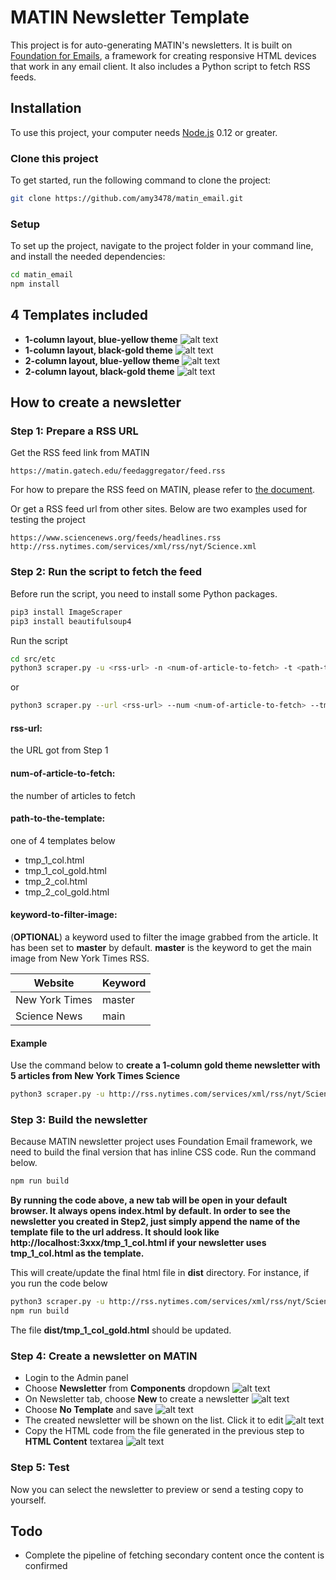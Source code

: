 # MATIN Newsletter Template

This project is for auto-generating MATIN's newsletters. It is built on [Foundation for Emails](http://foundation.zurb.com/emails), a framework for creating responsive HTML devices that work in any email client. It also includes a Python script to fetch RSS feeds.

## Installation

To use this project, your computer needs [Node.js](https://nodejs.org/en/) 0.12 or greater.

### Clone this project

To get started, run the following command to clone the project:

```bash
git clone https://github.com/amy3478/matin_email.git
```

### Setup

To set up the project, navigate to the project folder in your command line, and install the needed dependencies:

```bash
cd matin_email
npm install
```

## 4 Templates included

- __1-column layout, blue-yellow theme__
![alt text](https://github.com/amy3478/matin_email/blob/master/src/etc/screenshoots/tmp_1_col.png "1 column layout")
- __1-column layout, black-gold theme__
![alt text](https://github.com/amy3478/matin_email/blob/master/src/etc/screenshoots/tmp_1_col_gold.png "1 column layout gold")
- __2-column layout, blue-yellow theme__
![alt text](https://github.com/amy3478/matin_email/blob/master/src/etc/screenshoots/tmp_2_col.png "2 column layout")
- __2-column layout, black-gold theme__
![alt text](https://github.com/amy3478/matin_email/blob/master/src/etc/screenshoots/tmp_2_col_gold.png "2 column layout gold")

## How to create a newsletter

### Step 1: __Prepare a RSS URL__

Get the RSS feed link from MATIN 
```
https://matin.gatech.edu/feedaggregator/feed.rss
```
For how to prepare the RSS feed on MATIN, please refer to [the document](https://docs.google.com/document/d/15XePN1W5p0ezKn5U-3q2sTGUM7fyOPp822i_80fsHds/edit?usp=sharing).

Or get a RSS feed url from other sites. Below are two examples used for testing the project
```
https://www.sciencenews.org/feeds/headlines.rss
http://rss.nytimes.com/services/xml/rss/nyt/Science.xml
```

### Step 2: __Run the script to fetch the feed__

Before run the script, you need to install some Python packages.
```bash
pip3 install ImageScraper
pip3 install beautifulsoup4
```

Run the script
```bash
cd src/etc
python3 scraper.py -u <rss-url> -n <num-of-article-to-fetch> -t <path-to-the-template> -k <keyword-to-filter-image>
```
or 
```bash
python3 scraper.py --url <rss-url> --num <num-of-article-to-fetch> --tmp <path-to-the-template> --keyword <keyword-to-filter-image>
```

#### rss-url: 
the URL got from Step 1
#### num-of-article-to-fetch: 
the number of articles to fetch
#### path-to-the-template: 
one of 4 templates below

* tmp_1_col.html
* tmp_1_col_gold.html
* tmp_2_col.html
* tmp_2_col_gold.html

#### keyword-to-filter-image:
(__OPTIONAL__) a keyword used to filter the image grabbed from the article. It has been set to **master** by default. **master** is the keyword to get the main image from New York Times RSS. 

Website | Keyword
--- | --- 
New York Times | master
Science News | main

#### Example 
Use the command below to
**create a 1-column gold theme newsletter with 5 articles from New York Times Science**
```bash
python3 scraper.py -u http://rss.nytimes.com/services/xml/rss/nyt/Science.xml -n 5 -t ../pages/tmp_1_col_gold.html -k master
```

### Step 3: __Build the newsletter__
Because MATIN newsletter project uses Foundation Email framework, we need to build the final version that has inline CSS code. Run the command below.
```bash
npm run build
```
**By running the code above, a new tab will be open in your default browser. It always opens index.html by default. In order to see the newsletter you created in Step2, just simply append the name of the template file to the url address. It should look like http://localhost:3xxx/tmp_1_col.html if your newsletter uses tmp_1_col.html as the template.**

This will create/update the final html file in **dist** directory. For instance, if you run the code below
```bash
python3 scraper.py -u http://rss.nytimes.com/services/xml/rss/nyt/Science.xml -n 5 -t ../pages/tmp_1_col_gold.html -k master
npm run build
```
The file **dist/tmp_1_col_gold.html** should be updated. 

### Step 4: __Create a newsletter on MATIN__
- Login to the Admin panel
- Choose **Newsletter** from **Components** dropdown
![alt text](https://github.com/amy3478/matin_email/blob/master/src/etc/screenshoots/newsletter1.png)
- On Newsletter tab, choose **New** to create a newsletter
![alt text](https://github.com/amy3478/matin_email/blob/master/src/etc/screenshoots/newsletter2.png)
- Choose **No Template** and save
![alt text](https://github.com/amy3478/matin_email/blob/master/src/etc/screenshoots/newsletter3.png)
- The created newsletter will be shown on the list. Click it to edit
![alt text](https://github.com/amy3478/matin_email/blob/master/src/etc/screenshoots/newsletter4.png)
- Copy the HTML code from the file generated in the previous step to **HTML Content** textarea
![alt text](https://github.com/amy3478/matin_email/blob/master/src/etc/screenshoots/newsletter5.png)

### Step 5: __Test__
Now you can select the newsletter to preview or send a testing copy to yourself.


## Todo
- Complete the pipeline of fetching secondary content once the content is confirmed

